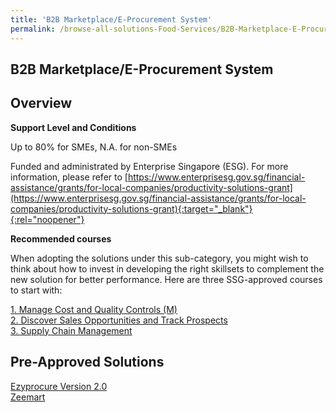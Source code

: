 ```yaml
---
title: 'B2B Marketplace/E-Procurement System'
permalink: /browse-all-solutions-Food-Services/B2B-Marketplace-E-Procurement-System
---
```


## B2B Marketplace/E-Procurement System
## Overview

**Support Level and Conditions**

Up to 80% for SMEs, N.A. for non-SMEs

Funded and administrated by Enterprise Singapore (ESG). For more information, please refer to
[https://www.enterprisesg.gov.sg/financial-assistance/grants/for-local-companies/productivity-solutions-grant](https://www.enterprisesg.gov.sg/financial-assistance/grants/for-local-companies/productivity-solutions-grant){:target="_blank"}{:rel="noopener"}

**Recommended courses**

When adopting the solutions under this sub-category, you might wish to think about how to invest in developing the right skillsets to complement the new solution for better performance. Here are three SSG-approved courses to start with:

<a href='https://courses.enterprisejobskills.gov.sg/Course_Internet/CourseDetail/Manage-Cost-Quality-Controls-M-2'  target='_blank' rel='noopener'>1. Manage Cost and Quality Controls (M)</a><br>
<a href='https://courses.enterprisejobskills.gov.sg/Course_Internet/CourseDetail/Discover-Sales-Opportunities-Track-Prospects-2'  target='_blank' rel='noopener'>2. Discover Sales Opportunities and Track Prospects</a><br>
<a href='https://courses.enterprisejobskills.gov.sg/Course_Internet/CourseDetail/Supply-Chain-Management-6'  target='_blank' rel='noopener'>3. Supply Chain Management</a><br>

## Pre-Approved Solutions

<a href='/productivity-solutions-grant/solutionrepo/solution785' target='_blank'>Ezyprocure Version 2.0</a><br>
<a href='/productivity-solutions-grant/solutionrepo/solution2031' target='_blank'>Zeemart</a><br>
